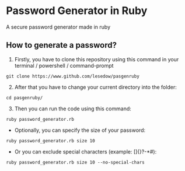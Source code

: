 # Password Generator in Ruby
A secure password generator made in ruby
## How to generate a password?
1. Firstly, you have to clone this repository using this command in your terminal / powershell / command-prompt

```
git clone https://www.github.com/lesedow/pasgenruby
```

2. After that you have to change your current directory into the folder:
```
cd pasgenruby/
```
3. Then you can run the code using this command:
```
ruby password_generator.rb
```

- Optionally, you can specify the size of your password:
```
ruby password_generator.rb size 10
```

- Or you can exclude special characters (example: []{}?-*#):
```
ruby password_generator.rb size 10 --no-special-chars
```